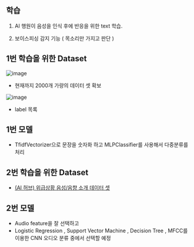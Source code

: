 ## 학습 

1. AI 행원이 음성을 인식 후에 반응을 위한 text 학습.

2. 보이스피싱 감지 기능 ( 목소리만 가지고 판단 )


## 1번 학습을 위한 Dataset

![image](https://user-images.githubusercontent.com/26592315/165872101-cbbf32fb-2998-4544-88c2-ab41c84d4644.png)

- 현재까지 2000개 가량의 데이터 셋 확보

![image](https://user-images.githubusercontent.com/26592315/165872133-148d2f91-bcc0-478a-8d63-3f5a98aacae2.png)

- label 목록


## 1번 모델

- TfidfVectorizer으로 문장을 숫자화 하고  MLPClassifier를 사용해서 다중분류를 처리


## 2번 학습을 위한 Dataset

- [(AI 허브) 위급상황 음성/음향 소개 데이터 셋](https://aihub.or.kr/aidata/30742) 

## 2번 모델

- Audio feature을 잘 선택하고
- Logistic Regression , Support Vector Machine , Decision Tree , MFCC를 이용한 CNN 오디오 분류 중에서 선택할 예정